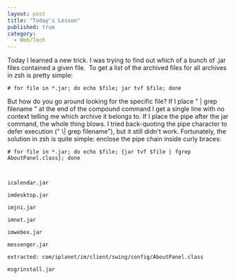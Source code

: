 ```yaml
---
layout: post
title: "Today's Lesson"
published: true
category:
  - Web/Tech
---
```

<p>Today I learned a new trick. I was trying to find out which of a bunch of .jar files contained a given file.&nbsp; To get a list of the archived files for all archives in zsh is pretty simple:</p>

<p><code># for file in *.jar; do echo $file; jar tvf $file; done</code></p>

<p>But how do you go around looking for the specific file? If I place &quot; | grep filename &quot; at the end of the compound command I get a single line with no context telling me which archive it belongs to. If I place the pipe after the jar command, the whole thing blows. I tried back-quoting the pipe character to defer execution (&quot; \| grep filename&quot;), but it still didn't work. Fortunately, the solution in zsh is quite simple: enclose the pipe chain inside curly braces:</p>

<p><code># for file in *.jar; do echo $file; {jar tvf $file | fgrep AboutPanel.class}; done<br />
<br />
icalendar.jar<br />
imdesktop.jar<br />
imjni.jar<br />
imnet.jar<br />
imwebex.jar<br />
messenger.jar<br />
extracted: com/iplanet/im/client/swing/config/AboutPanel.class<br />
msgrinstall.jar</code></p>

